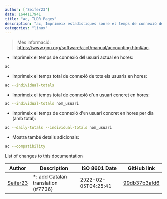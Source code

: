 ```yaml
---
author: ['Seifer23']
date: 1644117941
title: "ac, TLDR Pages"
description: "ac, Imprimeix estadístiques sonre el temps de connexió dels usuaris."
categories: "linux"
---
```

> Més informació: <https://www.gnu.org/software/acct/manual/accounting.html#ac>.

- Imprimeix el temps de connexió del usuari actual en hores:

```bash
ac
```

- Imprimeix el temps total de connexió de tots els usuaris en hores:

```bash
ac --individual-totals
```

- Imprimeix el temps total de connexió d'un usuari concret en hores:

```bash
ac --individual-totals nom_usuari
```

- Imprimeix el temps de connexió d'un usuari concret en hores per dia (amb total):

```bash
ac --daily-totals --individual-totals nom_usuari
```

- Mostra també detalls adicionals:

```bash
ac --compatibility
```
List of changes to this documentation


Author | Description | ISO 8601 Date | GitHub link
------|-----|-----|-----
[Seifer23](mailto:48915360+Seifer23@users.noreply.github.com) | *: add Catalan translation (#7736) | 2022-02-06T04:25:41 | [99db37b3afd6](https://github.com/tldr-pages/tldr/commit/99db37b3afd6dba836a6d94e4688601fdb3bac98)

